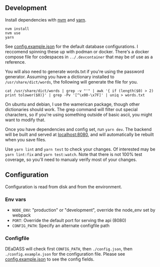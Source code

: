 ## Development
Install dependencies with [nvm](https://github.com/nvm-sh/nvm) and
[yarn](https://yarnpkg.com/).

```
nvm install
nvm use
yarn
```

See [config.example.json](./config.example.json) for the default database
configurations. I reccomend spinning these up with podman or docker. There's
a docker compose file for codespaces in `../.devcontainer` that may be of use
as a reference.

You will also need to generate words.txt if you're using the password
generator. Assuming you have a dictionary installed to
`/usr/share/dict/words`, the following will generate the file for you.

```
cat /usr/share/dict/words | grep -v "'" | awk '{ if (length($0) > 2) print tolower($0)}' | grep -Pv '[^\x00-\x7F]' | uniq > words.txt
```

On ubuntu and debian, I use the wamerican package, though other dictionaries
should work. The grep command will filter out special characters, so if
you're using something outside of basic ascii, you might want to modify that.

Once you have dependencies and config set, run `yarn dev`. The backend will
be built and served at [localhost:8080](https://localhost:8080), and will
automatically be rebuilt when you save files.

Use `yarn lint` and `yarn test` to check your changes. Of interested may be
`yarn lint:fix` and `yarn test:watch`. Note that there is not 100% test
coverage, so you'll need to manualy verify most of your changes.

## Configuration

Configuration is read from disk and from the environment.

### Env vars
- `NODE_ENV`: "production" or "development", override the node_env set by webpack
- `PORT`: Override the default port for serving the api (8080)
- `CONFIG_PATH`: Specify an alternate configfile path

### Configfile
DEaDASS will check first `CONFIG_PATH`, then `./config.json`, then
`./config.example.json` for the configuration file. Please see
[config.example.json](./config.example.json) to see the config fields.

